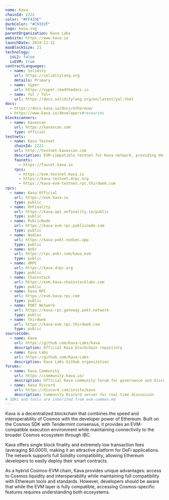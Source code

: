 ```yaml
---
name: Kava
chainId: 2222
color: "#FF433E"
darkColor: "#C9332F"
logo: kava.svg
parentOrganization: Kava Labs
website: https://www.kava.io
launchDate: 2019-11-15
maxBlockSize: 21
technology:
  isL2: false
  isEVM: true
contractLanguages:
  - name: Solidity
    url: https://soliditylang.org
    details: Primary
  - name: Vyper
    url: https://vyper.readthedocs.io
  - name: Yul / Yul+
    url: https://docs.soliditylang.org/en/latest/yul.html
docs:
  - https://docs.kava.io/docs/ethereum/
  - https://www.kava.io/developers#resources
blockscanners:
  - name: Kavascan
    url: https://kavascan.com
    type: official
testnets:
  - name: Kava Testnet
    chainId: 2221
    url: http://testnet.kavascan.com
    description: EVM-compatible testnet for Kava network, providing development and testing environment.
    faucets:
      - https://faucet.kava.io
    rpcs:
      - https://evm.testnet.kava.io
      - https://kava-testnet.drpc.org
      - https://kava-evm-testnet.rpc.thirdweb.com
rpcs:
  - name: Kava Official
    url: https://evm.kava.io
    type: public
  - name: OnFinality
    url: https://kava.api.onfinality.io/public
    type: public
  - name: PublicNode
    url: https://kava-evm-rpc.publicnode.com
    type: public
  - name: Nodies
    url: https://kava-pokt.nodies.app
    type: public
  - name: Ankr
    url: https://rpc.ankr.com/kava_evm
    type: public
  - name: dRPC
    url: https://kava.drpc.org
    type: public
  - name: Chainstack
    url: https://evm.kava.chainstacklabs.com
    type: public
  - name: Kava RPC
    url: https://evm.kava-rpc.com
    type: public
  - name: POKT Network
    url: https://kava-rpc.gateway.pokt.network
    type: public
  - name: thirdweb
    url: https://kava-evm.rpc.thirdweb.com
    type: public
sourceCode:
  - name: Kava
    url: https://github.com/Kava-Labs/kava
    description: Official Kava blockchain repository
  - name: Kava Labs
    url: https://github.com/Kava-Labs
    description: Kava Labs GitHub organization
forums:
  - name: Kava Community
    url: https://community.kava.io/
    description: Official Kava community forum for governance and discussion
  - name: Kava Discord
    url: https://discord.com/invite/kava
    description: Community Discord server for real-time discussion
# SDKs and tools are inherited from evm-common.md
---
```


Kava is a decentralized blockchain that combines the speed and interoperability of Cosmos with the developer power of Ethereum. Built on the Cosmos SDK with Tendermint consensus, it provides an EVM-compatible execution environment while maintaining connectivity to the broader Cosmos ecosystem through IBC.

Kava offers single block finality and extremely low transaction fees (averaging $0.0001), making it an attractive platform for DeFi applications. The network supports full Solidity compatibility, allowing Ethereum developers to easily deploy their smart contracts.

As a hybrid Cosmos-EVM chain, Kava provides unique advantages: access to Cosmos liquidity and interoperability while maintaining full compatibility with Ethereum tools and standards. However, developers should be aware that while the EVM layer is fully compatible, accessing Cosmos-specific features requires understanding both ecosystems.